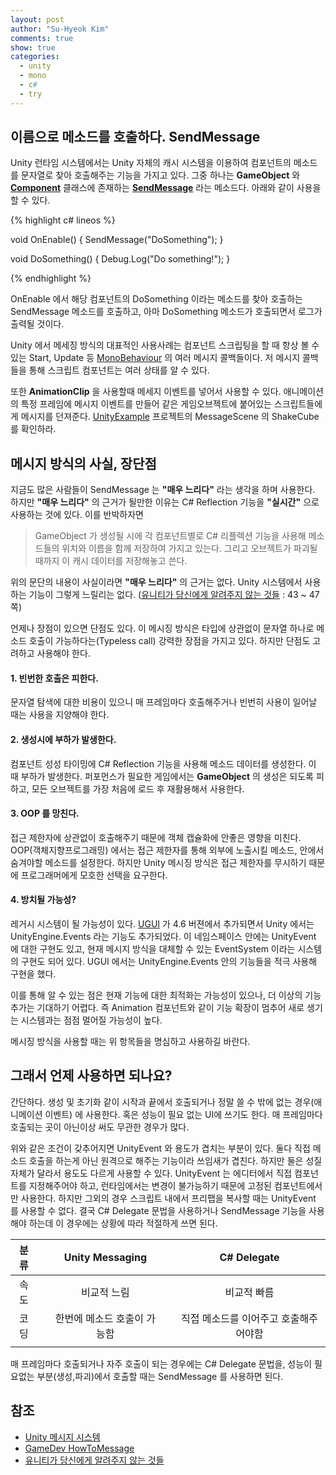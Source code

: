 ```yaml
---
layout: post
author: "Su-Hyeok Kim"
comments: true
show: true
categories:
  - unity
  - mono
  - c#
  - try
---
```


## 이름으로 메소드를 호출하다. SendMessage

Unity 런타임 시스템에서는 Unity 자체의 캐시 시스템을 이용하여 컴포넌트의 메소드를 문자열로 찾아 호출해주는 기능을 가지고 있다. 그중 하나는 __GameObject__ 와 [__Component__](https://docs.unity3d.com/ScriptReference/Component.html) 클래스에 존재하는 [__SendMessage__](https://docs.unity3d.com/kr/current/ScriptReference/GameObject.SendMessage.html) 라는 메소드다. 아래와 같이 사용을 할 수 있다.

{% highlight c# lineos %}

void OnEnable()
{
  SendMessage("DoSomething");
}

void DoSomething()
{
  Debug.Log("Do something!");
}

{% endhighlight %}

OnEnable 에서 해당 컴포넌트의 DoSomething 이라는 메소드를 찾아 호출하는 SendMessage 메소드를 호출하고, 아마 DoSomething 메소드가 호출되면서 로그가 출력될 것이다.

Unity 에서 메세징 방식의 대표적인 사용사례는 컴포넌트 스크립팅을 할 때 항상 볼 수 있는 Start, Update 등 [MonoBehaviour](https://docs.unity3d.com/ScriptReference/MonoBehaviour.html) 의 여러 메시지 콜백들이다. 저 메시지 콜백들을 통해 스크립트 컴포넌트는 여러 상태를 알 수 있다.

또한 __AnimationClip__ 을 사용할때 메세지 이벤트를 넣어서 사용할 수 있다. 애니메이션의 특정 프레임에 메시지 이벤트를 만들어 같은 게임오브젝트에 붙어있는 스크립트들에게 메시지를 던져준다. [UnityExample](https://github.com/hrmrzizon/UnityExample) 프로젝트의 MessageScene 의 ShakeCube 를 확인하라.

## 메시지 방식의 사실, 장단점

지금도 많은 사람들이 SendMessage 는 __"매우 느리다"__ 라는 생각을 하며 사용한다. 하지만 __"매우 느리다"__ 의 근거가 될만한 이유는 C# Reflection 기능을 __"실시간"__ 으로 사용하는 것에 있다. 이를 반박하자면

> GameObject 가 생성될 시에 각 컴포넌트별로 C# 리플렉션 기능을 사용해 메소드들의 위치와 이름을 함께 저장하여 가지고 있는다. 그리고 오브젝트가 파괴될 때까지 이 캐시 데이터를 저장해놓고 쓴다.

위의 문단의 내용이 사실이라면 __"매우 느리다"__ 의 근거는 없다. Unity 시스템에서 사용하는 기능이 그렇게 느릴리는 없다. ([유니티가 당신에게 알려주지 않는 것들](https://www.slideshare.net/MrDustinLee/ss-27739454) : 43 ~ 47쪽)

언제나 장점이 있으면 단점도 있다. 이 메시징 방식은 타입에 상관없이 문자열 하나로 메소드 호출이 가능하다는(Typeless call) 강력한 장점을 가지고 있다. 하지만 단점도 고려하고 사용해야 한다.

#### 1. 빈번한 호출은 피한다.

문자열 탐색에 대한 비용이 있으니 매 프레임마다 호출해주거나 빈번히 사용이 일어날 때는 사용을 지양해야 한다.

#### 2. 생성시에 부하가 발생한다.

컴포넌트 성성 타이밍에 C# Reflection 기능을 사용해 메소드 데이터를 생성한다. 이 때 부하가 발생한다. 퍼포먼스가 필요한 게임에서는 __GameObject__ 의 생성은 되도록 피하고, 모든 오브젝트를 가장 처음에 로드 후 재활용해서 사용한다.

#### 3. OOP 를 망친다.

접근 제한자에 상관없이 호출해주기 때문에 객체 캡슐화에 안좋은 영향을 미친다. OOP(객체지향프로그래밍) 에서는 접근 제한자를 통해 외부에 노출시킬 메소드, 안에서 숨겨야할 메소드를 설정한다. 하지만 Unity 메시징 방식은 접근 제한자를 무시하기 때문에 프로그래머에게 모호한 선택을 요구한다.

#### 4. 방치될 가능성?

레거시 시스템이 될 가능성이 있다. [UGUI](https://bitbucket.org/Unity-Technologies/ui) 가 4.6 버젼에서 추가되면서 Unity 에서는 UnityEngine.Events 라는 기능도 추가되었다. 이 네임스페이스 안에는 UnityEvent 에 대한 구현도 있고, 현재 메시지 방식을 대체할 수 있는 EventSystem 이라는 시스템의 구현도 되어 있다. UGUI 에서는 UnityEngine.Events 안의 기능들을 적극 사용해 구현을 했다.

이를 통해 알 수 있는 점은 현재 기능에 대한 최적화는 가능성이 있으나, 더 이상의 기능 추가는 기대하기 어렵다. 즉 Animation 컴포넌트와 같이 기능 확장이 멈추어 새로 생기는 시스템과는 점점 멀어질 가능성이 높다.

메시징 방식을 사용할 때는 위 항목들을 명심하고 사용하길 바란다.

## 그래서 언제 사용하면 되나요?

간단하다. 생성 및 초기화 같이 시작과 끝에서 호출되거나 정말 쓸 수 밖에 없는 경우(애니메이션 이벤트) 에 사용한다. 혹은 성능이 필요 없는 UI에 쓰기도 한다. 매 프레임마다 호출되는 곳이 아닌이상 써도 무관한 경우가 많다.

위와 같은 조건이 갖추어지면 UnityEvent 와 용도가 겹치는 부분이 있다. 둘다 직접 메소드 호출을 하는게 아닌 원격으로 해주는 기능이라 쓰임새가 겹친다. 하지만 둘은 성질 자체가 달라서 용도도 다르게 사용할 수 있다. UnityEvent 는 에디터에서 직접 컴포넌트를 지정해주어야 하고, 런타임에서는 변경이 불가능하기 때문에 고정된 컴포넌트에서만 사용한다. 하지만 그외의 경우 스크립트 내에서 프리팹을 복사할 때는 UnityEvent 를 사용할 수 없다. 결국 C# Delegate 문법을 사용하거나 SendMessage 기능을 사용해야 하는데 이 경우에는 상황에 따라 적절하게 쓰면 된다.

| 분류 | | Unity Messaging | | C# Delegate |
| :-----: | :-----: | :-----: | :-----: | :-----: |
| 속도 | | 비교적 느림 | | 비교적 빠름 |
| 코딩 | | 한번에 메소드 호출이 가능함 | | 직접 메소드를 이어주고 호출해주어야함 |
| | | | | |

매 프레임마다 호출되거나 자주 호출이 되는 경우에는 C# Delegate 문법을, 성능이 필요없는 부분(생성,파괴)에서 호출할 때는 SendMessage 를 사용하면 된다.

## 참조

- [Unity 메시지 시스템](https://docs.unity3d.com/kr/current/Manual/MessagingSystem.html)
- [GameDev HowToMessage](http://gamedev.stackexchange.com/questions/120327/how-to-send-an-interface-message)
- [유니티가 당신에게 알려주지 않는 것들](https://www.slideshare.net/MrDustinLee/ss-27739454)
